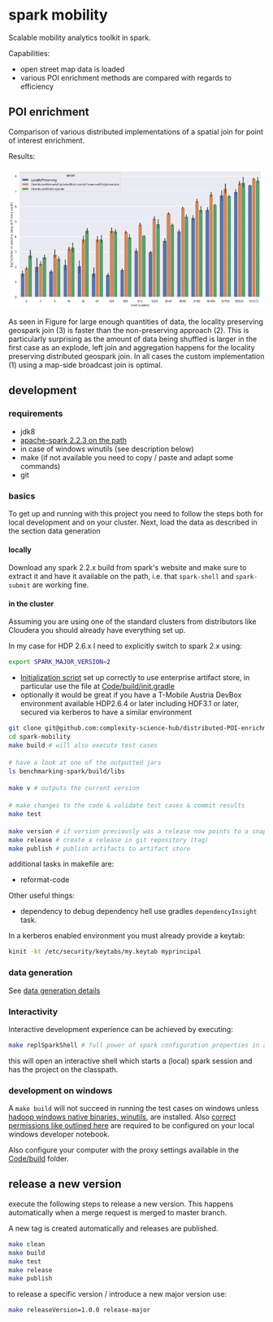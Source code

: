 # spark mobility

Scalable mobility analytics toolkit in spark.

Capabilities:
- open street map data is loaded
- various POI enrichment methods are compared with regards to efficiency


## POI enrichment

Comparison of various distributed implementations of a spatial join for point of interest enrichment.

Results:

![log of resource requirements](img/log_plot.png)

As seen in Figure for large enough quantities of data, the locality preserving geospark join (3) is faster than the non-preserving approach (2).
This is particularly surprising as the amount of data being shuffled is larger in the first case as an explode, left join and aggregation happens for the locality preserving distributed geospark join.
In all cases the custom implementation (1) using a map-side broadcast join is optimal.

## development

### requirements

- jdk8
- [apache-spark 2.2.3 on the path](https://spark.apache.org/downloads.html)
- in case of windows winutils (see description below)
- make (if not available you need to copy / paste and adapt some commands)
- git

### basics

To get up and running with this project you need to follow the steps both for local development and on your cluster.
Next, load the data as described in the section data generation

#### locally

Download any spark 2.2.x build from spark's website and make sure to extract it and have it available
on the path, i.e. that `spark-shell` and `spark-submit` are working fine.

#### in the cluster

Assuming you are using one of the standard clusters from distributors like Cloudera you should already have everything set up.

In my case for HDP 2.6.x I need to explicitly switch to spark 2.x using:

````bash
export SPARK_MAJOR_VERSION=2
````

- [Initialization script](https://docs.gradle.org/current/userguide/init_scripts.html) set up correctly to use enterprise artifact store, in particular use the file  at [Code/build/init.gradle](Code/build/init.gradle)
- optionally it would be great if you have a T-Mobile Austria DevBox environment available HDP2.6.4 or later including HDF3.1 or later, secured via kerberos to have a similar environment

```bash
git clone git@github.com:complexity-science-hub/distributed-POI-enrichment.git
cd spark-mobility
make build # will also execute test cases

# have a look at one of the outputted jars
ls benchmarking-spark/build/libs

make v # outputs the current version

# make changes to the code & validate test cases & commit results
make test

make version # if version previously was a release now points to a snapshot
make release # create a release in git repository (tag)
make publish # publish artifacts to artifact store
```

additional tasks in makefile are:

- reformat-code

Other useful things:

- dependency to debug dependency hell use gradles `dependencyInsight` task.

In a kerberos enabled environment you must already provide a keytab:

```bash
kinit -kt /etc/security/keytabs/my.keytab myprincipal
```

### data generation

See [data generation details](sample-data)

### Interactivity


Interactive development experience can be achieved by executing:

```bash
make replSparkShell # full power of spark configuration properties in an interactive REPL
```

this will open an interactive shell which starts a (local) spark session and has the project on the classpath.

### development on windows

A `make build` will not succeed in running the test cases on windows unless [hadoop windows native binaries, winutils](https://wiki.apache.org/hadoop/WindowsProblems), are installed. Also [correct permissions like outlined here](https://stackoverflow.com/questions/34196302/the-root-scratch-dir-tmp-hive-on-hdfs-should-be-writable-current-permissions
) are required to be configured on your local windows developer notebook.

Also configure your computer with the proxy settings available in the [Code/build](Code/build) folder.

## release a new version

execute the following steps to release a new version. This happens automatically when a merge request is merged to master branch.

A new tag is created automatically and releases are published.

```bash
make clean
make build
make test
make release
make publish
```

to release a specific version / introduce a new major version use:

```bash
make releaseVersion=1.0.0 release-major
```
